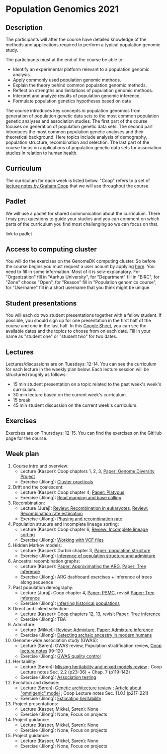 # Population Genomics 2021

## Description
The participants will after the course have detailed knowledge of the methods and applications required to perform a typical population genomic study.

The participants must at the end of the course be able to:

* Identify an experimental platform relevant to a population genomic analysis.
* Apply commonly used population genomic methods.
* Explain the theory behind common population genomic methods.
* Reflect on strengths and limitations of population genomic methods.
* Interpret and analyze results of population genomic inference.
* Formulate population genetics hypotheses based on data

The course introduces key concepts in population genomics from generation of population genetic data sets to the most common population genetic analyses and association studies. The first part of the course focuses on generation of population genetic data sets. The second part introduces the most common population genetic analyses and their theoretical background. Here topics include analysis of demography, population structure, recombination and selection. The last part of the course focus on applications of population genetic data sets for association studies in relation to human health.

## Curriculum
The curriculum for each week is listed below. "Coop" refers to a set of [lecture notes by Graham Coop](https://github.com/cooplab/popgen-notes/releases/download/v1.2/minicoop.pdf) that we will use throughout the course.

## Padlet
We will use a padlet for shared communication about the curriculum. There I may post questions to guide your studies and you can comment on which parts of the curriculum you find most challenging so we can focus on that.

link to padlet

## Access to computing cluster
You will do the exercises on the GenomeDK computing cluster. So before the course begins you must request a user acount by applying [here](https://console.genome.au.dk/user-requests/create/). You need to fill in some information. Most of it is selv-explanatory. For "Organization" fill in "Aarhus University", for "Department" fill in "BiRC", for "Zone" choose "Open", for "Reason" fill in "Population genomics course", for "Username" fill in a short username that you think might be unique.

## Student presentations
You will each do two student presentations together with a fellow student. If possible, you should sign up for one presentation in the first half of the course and one in the last half. In this [Google Sheet](https://docs.google.com/spreadsheets/d/1XuTLhy8Kx14y9XGm_fK9hz6CqvQy79-Mh8IONdPs_PE/edit?usp=sharing), you can see the available dates and the topics to choose from on each date. Fill in your name as "student one" or "student two" for two dates.

## Lectures
Lectures/discussions are on Tuesdays: 12-14. You can see the curriculum for each lecture in the weekly plan below. Each lecture session will be structured roughly as follows:

- 15 min student presentation on a topic related to the past week's week's curriculum.
- 30 min lecture based on the current week's curriculum.
- 15 break
- 45 min student discussion on the current week's curriculum.

## Exercises
Exercises are on Thursdays: 12-15. You can find the exercises on the GitHub page for the course.

## Week plan	

<!-- 
TODO:
Change lectures to the 3-hour slot
Maybe drop either calling or phasing
Maybe change from LD hat to pyro
Drop PCA and Admixture and do MOSAIC instead
Take over the admixture lecture from Mikkel
Maybe start the projects earlier so they work on them on the side for longer
-->

1. Course intro and overview: 
   - Lecture (Kasper): Coop chapters 1, 2, 3, [Paper: Genome Diversity Project](https://www.nature.com/articles/nature18964)
    - Exercise (Jilong): [Cluster practicals](https://github.com/kaspermunch/PopulationGenomicsCourse/tree/master/Exercises/01_cluster_practicals)
2. Drift and the coalescent:
    - Lecture (Kasper): Coop chapter 4; [Paper: Platypus](https://www.nature.com/articles/ng.3036)
    - Exercise (Jilong): [Read mapping and base calling](https://github.com/kaspermunch/PopulationGenomicsCourse/tree/master/Exercises/02_mapping_and_calling)
3. Recombination:
    - Lecture (Juraj): [Review: Recombination in eukaryotes](https://royalsocietypublishing.org/doi/10.1098/rstb.2016.0455), [Review: Recombination rate estimation](https://www.nature.com/articles/s41576-020-0240-1)
    - Exercise (Jilong): [Phasing and recombination rate](https://github.com/kaspermunch/PopulationGenomicsCourse/tree/master/Exercises/04_phasing_and_recombination)
4. Population strucure and incomplete lineage sorting:
    - Lecture (Kasper): Coop chapter 6, [Review: Incomplete lineage sorting](https://doi.org/10.1146/annurev-genet-120213-092532)
    - Exercise (Jilong): [Working with VCF files](https://github.com/kaspermunch/PopulationGenomicsCourse/tree/master/Exercises/03_f_statistics)
5. Hidden Markov models:
    - Lecture (Kasper): Durbin chapter 3, [Paper: population structure](https://www.nature.com/articles/nature07331)
    - Exercise (Jilong): [Inference of population structure and admixture](https://github.com/kaspermunch/PopulationGenomicsCourse/tree/master/Exercises/05_population_structure)
6. Ancestral recombination graphs:
    - Lecture (Kasper): [Paper: Approximating the ARG](https://bmcgenomdata.biomedcentral.com/articles/10.1186/1471-2156-7-16), [Paper: Tree inference](https://www.nature.com/articles/s41588-019-0484-x)
    - Exercise (Jilong): ARG dashboard exercises + Inference of trees along sequence
7. Past population demography:
    - Lecture (Juraj): Coop chapter 4, [Paper: PSMC](https://www.nature.com/articles/nature10231), revisit [Paper: Tree inference](https://www.nature.com/articles/s41588-019-0484-x)
    - Exercise (Jilong): [Inferring historical populations](https://github.com/kaspermunch/PopulationGenomicsCourse/tree/master/Exercises/06_historical_population_size)
8. Direct and linked selection:
    - Lecture (Kasper): Coop chapters 12, 13, revisit [Paper: Tree inference](https://www.nature.com/articles/s41588-019-0484-x)
    - Exercise (Jilong): TBA
8. Admixture:
   - Lecture (Mikkel): [Review: Admixture](https://journals.plos.org/plosgenetics/article?id=10.1371/journal.pgen.1007349), [Paper: Admixture inference](https://journals.plos.org/plosgenetics/article?id=10.1371/journal.pgen.1007641)
   - Exercise (Jilong): [Detecting archaic ancestry in modern humans](https://github.com/kaspermunch/PopulationGenomicsCourse/tree/master/Exercises/08_archaic_humans)
10. Genome-wide association study (GWAS):
    - Lecture (Søren): GWAS review, Population stratification review, [Coop lecture notes](https://github.com/cooplab/popgen-notes/releases/download/v1.2/release_popgen_notes.pdf) 99-120
    - Exercise (Jilong): [GWAS quality control](https://github.com/kaspermunch/PopulationGenomicsCourse/tree/master/Exercises/09_GWAS_QC)
11. Heritability:
    - Lecture (Søren): [Missing heritability and mixed models review]() ; Coop Lecture notes Sec. 2.2 (p23-36) + Chap. 7 (p119-142)		
    - Exercise (Jilong): [Association testing](https://github.com/kaspermunch/PopulationGenomicsCourse/tree/master/Exercises/10_GWAS_association)
12. Evolution and disease:
    - Lecture (Søren): [Genetic architecture review]() ; [Article about "omnigenic" model]() ; Coop Lecture notes Sec. 11.0.1 (p217-221)	
    - Exercise (Jilong): [Estimating heritability](https://github.com/kaspermunch/PopulationGenomicsCourse/tree/master/Exercises/11_heritability)
13. Project presentations:	
    - Lecture (Kasper, Mikkel, Søren): None
    - Exercise (Jilong):  None, Focus on projects
14. Project guidance:	
    - Lecture (Kasper, Mikkel, Søren): None
    - Exercise (Jilong):  None, Focus on projects
15. Project guidance:	
    - Lecture (Kasper, Mikkel, Søren): None
    - Exercise (Jilong):  None, Focus on projects
